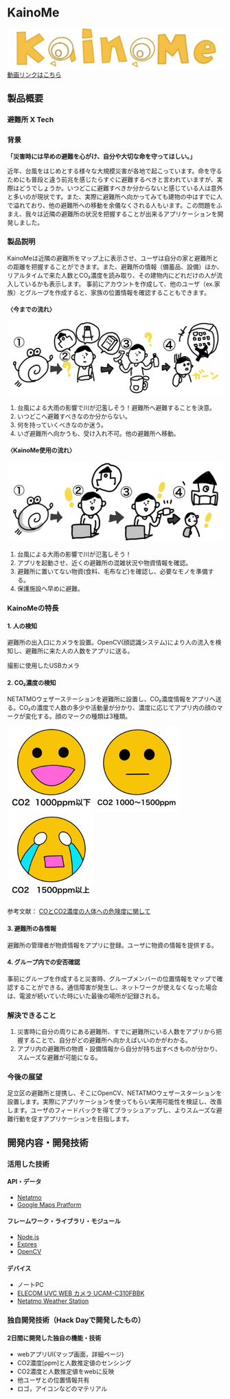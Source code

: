 # KainoMe

![rogo](./material/rogo.png)
[動画リンクはこちら](https://youtu.be/-p-m4pPwrKY)

## 製品概要
### 避難所 X Tech

### 背景
<b>「災害時には早めの避難を心がけ、自分や大切な命を守ってほしい。」</b>

近年、台風をはじめとする様々な大規模災害が各地で起こっています。命を守るためにも普段と違う前兆を感じたらすぐに避難するべきと言われていますが、実際はどうでしょうか。いつどこに避難すべきか分からないと感じている人は意外と多いのが現状です。また、実際に避難所へ向かってみても建物の中はすでに人で溢れており、他の避難所への移動を余儀なくされる人もいます。この問題をふまえ、我々は近隣の避難所の状況を把握することが出来るアプリケーションを開発しました。

### 製品説明
KainoMeは近隣の避難所をマップ上に表示させ、ユーザは自分の家と避難所との距離を把握することができます。また、避難所の情報（備蓄品、設備）ほか、リアルタイムで来た人数とCO₂濃度を読み取り、その建物内にどれだけの人が流入しているかも表示します。
事前にアカウントを作成して、他のユーザ（ex.家族）とグループを作成すると、家族の位置情報を確認することもできます。
 
#### 〈今までの流れ〉
![まき絵1](./material/makie1.png)

1. 台風による大雨の影響で川が氾濫しそう！避難所へ避難することを決意。
2. いつどこへ避難すべきなのか分からない。
3. 何を持っていくべきなのか迷う。
4. いざ避難所へ向かうも、受け入れ不可。他の避難所へ移動。

#### 〈KainoMe使用の流れ〉
![まき絵2](./material/makie2.png)

1. 台風による大雨の影響で川が氾濫しそう！
2. アプリを起動させ、近くの避難所の混雑状況や物資情報を確認。
3. 避難所に置いてない物資(食料、毛布など)を確認し、必要なモノを準備する。
4. 保護施設へ早めに避難。

### KainoMeの特長

#### 1. 人の検知
避難所の出入口にカメラを設置。OpenCV(顔認識システム)により人の流入を検知し、避難所に来た人の人数をアプリに送る。

撮影に使用したUSBカメラ

#### 2. CO₂濃度の検知
NETATMOウェザーステーションを避難所に設置し、CO₂濃度情報をアプリへ送る。CO₂の濃度で人数の多少や活動量が分かり、濃度に応じてアプリ内の顔のマークが変化する。顔のマークの種類は3種類。

<img src="./material/niko.png" width="200"><img src="./material/sira.png" width="200"><img src="./material/naki.png" width="200">

参考文献：
[COとCO2濃度の人体への危険度に関して](https://www.san-eee.com/measuring/co%E3%81%A8co2%E6%BF%83%E5%BA%A6%E3%81%AE%E4%BA%BA%E4%BD%93%E3%81%B8%E3%81%AE%E5%8D%B1%E9%99%BA%E5%BA%A6%E3%81%AB%E9%96%A2%E3%81%97%E3%81%A6/)

#### 3. 避難所の各情報
避難所の管理者が物資情報をアプリに登録。ユーザに物資の情報を提供する。

#### 4. グループ内での安否確認
事前にグループを作成すると災害時、グループメンバーの位置情報をマップで確認することができる。通信障害が発生し、ネットワークが使えなくなった場合は、電波が続いていた時にいた最後の場所が記録される。

### 解決できること
1. 災害時に自分の周りにある避難所、すでに避難所にいる人数をアプリから把握することで、自分がどの避難所へ向かえばいいのかがわかる。
2. アプリ内の避難所の物資・設備情報から自分が持ち出すべきものが分かり、スムーズな避難が可能になる。

### 今後の展望
足立区の避難所と提携し、そこにOpenCV、NETATMOウェザースターションを設置します。実際にアプリケーションを使ってもらい実用可能性を検証し、改善します。ユーザのフィードバックを得てブラッシュアップし、よりスムーズな避難行動を促すアプリケーションを目指します。


## 開発内容・開発技術
### 活用した技術
#### API・データ

* [Netatmo](https://dev.netatmo.com/resources/technical/reference/weatherapi)
* [Google Maps Pratform](https://cloud.google.com/maps-platform/?hl=ja)

#### フレームワーク・ライブラリ・モジュール
* [Node.js](https://nodejs.org/ja/)
* [Expres](https://expressjs.com/ja/)
* [OpenCV](https://opencv.org/)

#### デバイス
* ノートPC
* [ELECOM UVC WEB カメラ UCAM-C310FBBK](https://www.elecom.co.jp/products/UCAM-C310FBBK.html)
* [Netatmo Weather Station](https://www.netatmo.com/en-gb/weather/weatherstation)


### 独自開発技術（Hack Dayで開発したもの）
#### 2日間に開発した独自の機能・技術
* webアプリUI(マップ画面，詳細ページ)
* CO2濃度[ppm]と人数推定値のセンシング
* CO2濃度と人数推定値をwebに反映
* 他ユーザとの位置情報共有
* ロゴ，アイコンなどのマテリアル
